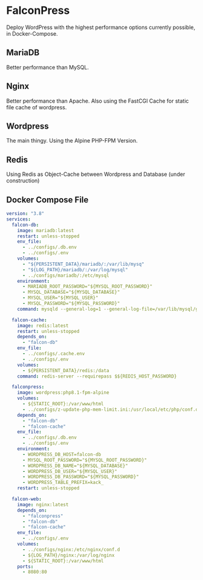 # FalconPress

Deploy WordPress with the highest performance options currently possible, in Docker-Compose.

## MariaDB
Better performance than MySQL.

## Nginx 
Better performance than Apache. Also using the FastCGI Cache for static file cache of wordpress.

## Wordpress
The main thingy. Using the Alpine PHP-FPM Version.

## Redis
Using Redis as Object-Cache between Wordpress and Database
(under construction)

## Docker Compose File
```yaml
version: "3.8"
services:
  falcon-db:
    image: mariadb:latest
    restart: unless-stopped
    env_file:
      - ../configs/.db.env
      - ../configs/.env
    volumes:
      - "${PERSISTENT_DATA}/mariadb/:/var/lib/mysq"
      - "${LOG_PATH}/mariadb/:/var/log/mysql"
      - ../configs/mariadb/:/etc/mysql
    environment:
      - MARIADB_ROOT_PASSWORD="${MYSQL_ROOT_PASSWORD}"
      - MYSQL_DATABASE="${MYSQL_DATABASE}"
      - MYSQL_USER="${MYSQL_USER}"
      - MYSQL_PASSWORD="${MYSQL_PASSWORD}"
    command: mysqld --general-log=1 --general-log-file=/var/lib/mysql/general-log.log

  falcon-cache:
    image: redis:latest
    restart: unless-stopped
    depends_on:
      - "falcon-db"
    env_file:
      - ../configs/.cache.env
      - ../configs/.env
    volumes:
      - ${PERSISTENT_DATA}/redis:/data
    command: redis-server --requirepass $${REDIS_HOST_PASSWORD}

  falconpress:
    image: wordpress:php8.1-fpm-alpine
    volumes:
      - ${STATIC_ROOT}:/var/www/html
      - ../configs/z-update-php-mem-limit.ini:/usr/local/etc/php/conf.d/z-update-php-memory-limit.ini
    depends_on:
      - "falcon-db"
      - "falcon-cache"
    env_file:
      - ../configs/.db.env
      - ../configs/.env
    environment:
      - WORDPRESS_DB_HOST=falcon-db
      - MYSQL_ROOT_PASSWORD="${MYSQL_ROOT_PASSWORD}"
      - WORDPRESS_DB_NAME="${MYSQL_DATABASE}"
      - WORDPRESS_DB_USER="${MYSQL_USER}"
      - WORDPRESS_DB_PASSWORD="${MYSQL_PASSWORD}"
      - WORDPRESS_TABLE_PREFIX=kack_
    restart: unless-stopped

  falcon-web:
    image: nginx:latest
    depends_on:
      - "falconpress"
      - "falcon-db"
      - "falcon-cache"
    env_file:
      - ../configs/.env
    volumes:
      - ../configs/nginx:/etc/nginx/conf.d
      - ${LOG_PATH}/nginx:/var/log/nginx
      - ${STATIC_ROOT}:/var/www/html
    ports:
      - 8080:80

```